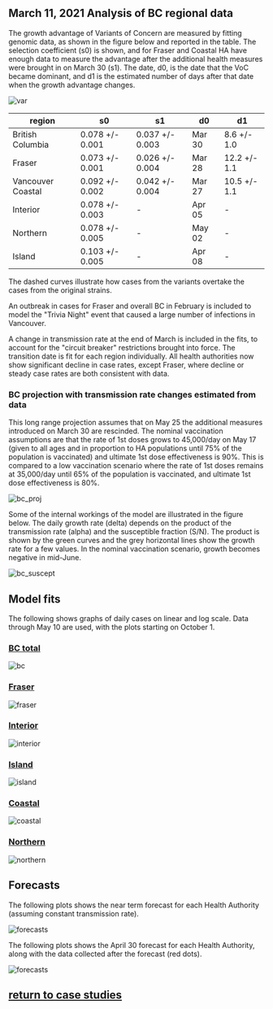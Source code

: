 ## March 11, 2021 Analysis of BC regional data

The growth advantage of Variants of Concern are measured by fitting genomic data, as shown in the figure below and reported in the table.
The selection coefficient (s0) is shown, and for
Fraser and Coastal HA have enough data to measure the advantage after the additional health measures were brought in on March 30 (s1).
The date, d0, is the date that the VoC became dominant, and d1 is the estimated number of days after that date when the
growth advantage changes.

![var](img/bc_variant_ratio_regions.png)

region | s0 | s1 | d0 | d1
---|---|---|---|---
British Columbia|0.078 +/- 0.001|0.037 +/- 0.003|Mar 30|8.6 +/- 1.0
Fraser|0.073 +/- 0.001|0.026 +/- 0.004|Mar 28|12.2 +/- 1.1
Vancouver Coastal|0.092 +/- 0.002|0.042 +/- 0.004|Mar 27|10.5 +/- 1.1
Interior|0.078 +/- 0.003|-|Apr 05|-
Northern|0.078 +/- 0.005|-|May 02|-
Island|0.103 +/- 0.005|-|Apr 08|-


The dashed curves illustrate how cases from the variants overtake the cases from the original strains.

An outbreak in cases for Fraser and overall BC in February is included to model the "Trivia Night" event
that caused a large number of infections in Vancouver.

A change in transmission rate at the end of March is included in the fits, to account for the
"circuit breaker" restrictions brought into force.
The transition date is fit for each region individually.
All health authorities now show significant decline in case rates, except Fraser, where decline or
steady case rates are both consistent with data.

### BC projection with transmission rate changes estimated from data

This long range projection assumes that on May 25 the additional measures introduced on March 30 are rescinded.
The nominal vaccination assumptions are that the rate of 1st doses grows to 45,000/day on May 17 (given to all ages
and in proportion to HA populations until 75% of the population is vaccinated) and ultimate 1st dose effectiveness is 90%.
This is compared to a low vaccination scenario where the rate of 1st doses remains at 35,000/day until 65% of the
population is vaccinated, and ultimate 1st dose effectiveness is 80%.

![bc_proj](img/bc_2_8_0511_proj.png)

Some of the internal workings of the model are illustrated in the figure below.
The daily growth rate (delta) depends on the product of the transmission rate (alpha) and the susceptible fraction (S/N). 
The product is shown by the green curves and the grey horizontal lines show the growth rate for a few values.
In the nominal vaccination scenario, growth becomes negative in mid-June.

![bc_suscept](img/bc_suscept_0511_proj.png)

## Model fits

The following shows graphs of daily cases on linear and log scale. Data through May 10 are used,
with the plots starting on October 1.

### [BC total](img/bc_2_8_0511.pdf)

![bc](img/bc_2_8_0511.png)

### [Fraser](img/fraser_2_8_0511.pdf)

![fraser](img/fraser_2_8_0511.png)

### [Interior](img/interior_2_8_0511.pdf)

![interior](img/interior_2_8_0511.png)

### [Island](img/island_2_8_0511.pdf)

![island](img/island_2_8_0511.png)

### [Coastal](img/coastal_2_8_0511.pdf)

![coastal](img/coastal_2_8_0511.png)

### [Northern](img/northern_2_8_0511.pdf)

![northern](img/northern_2_8_0511.png)

## Forecasts

The following plots shows the near term forecast for each Health Authority (assuming constant transmission rate).

![forecasts](img/BC_2_8_0511_HA.png)

The following plots shows the April 30 forecast for each Health Authority, along
with the data collected after the forecast (red dots).

![forecasts](img/BC_2_8_0429_HA_compare.png)

## [return to case studies](../index.md)


